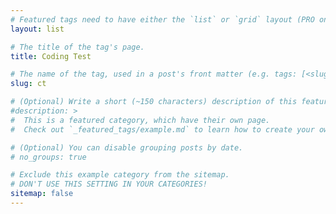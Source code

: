```yaml
---
# Featured tags need to have either the `list` or `grid` layout (PRO only).
layout: list

# The title of the tag's page.
title: Coding Test

# The name of the tag, used in a post's front matter (e.g. tags: [<slug>]).
slug: ct

# (Optional) Write a short (~150 characters) description of this featured tag.
#description: >
#  This is a featured category, which have their own page.
#  Check out `_featured_tags/example.md` to learn how to create your own.

# (Optional) You can disable grouping posts by date.
# no_groups: true

# Exclude this example category from the sitemap.
# DON'T USE THIS SETTING IN YOUR CATEGORIES!
sitemap: false
---
```

